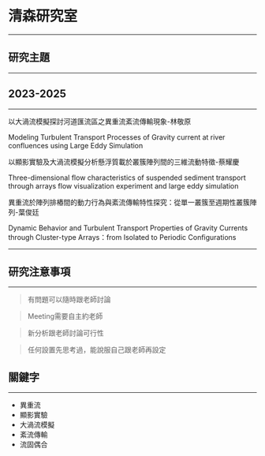 # 清森研究室
---
## 研究主題
---
## 2023-2025
---
以大渦流模擬探討河道匯流區之異重流紊流傳輸現象-林敬原

Modeling Turbulent Transport Processes of Gravity current at river confluences using Large Eddy Simulation

以顯影實驗及大渦流模擬分析懸浮質載於叢簇陣列間的三維流動特徵-蔡耀慶

Three-dimensional flow characteristics of suspended sediment transport through arrays flow visualization experiment and large eddy simulation

異重流於陣列排樁間的動力行為與紊流傳輸特性探究：從單一叢簇至週期性叢簇陣列-葉俊廷

Dynamic Behavior and Turbulent Transport Properties of Gravity Currents through Cluster-type Arrays：from Isolated to Periodic Configurations

---

## 研究注意事項
----
> 有問題可以隨時跟老師討論

> Meeting需要自主約老師

> 新分析跟老師討論可行性

> 任何設置先思考過，能說服自己跟老師再設定


## 關鍵字
---
- 異重流
- 顯影實驗
- 大渦流模擬
- 紊流傳輸
- 流固偶合
